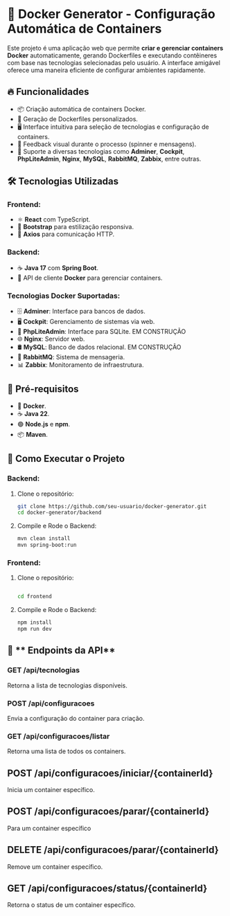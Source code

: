 # 🚀 **Docker Generator - Configuração Automática de Containers**

Este projeto é uma aplicação web que permite **criar e gerenciar containers Docker** automaticamente, gerando Dockerfiles e executando contêineres com base nas tecnologias selecionadas pelo usuário. A interface amigável oferece uma maneira eficiente de configurar ambientes rapidamente.

## 🔥 **Funcionalidades**
- 📦 Criação automática de containers Docker.
- 📝 Geração de Dockerfiles personalizados.
- 🖥️ Interface intuitiva para seleção de tecnologias e configuração de containers.
- 💬 Feedback visual durante o processo (spinner e mensagens).
- 🔧 Suporte a diversas tecnologias como **Adminer**, **Cockpit**, **PhpLiteAdmin**, **Nginx**, **MySQL**, **RabbitMQ**, **Zabbix**, entre outras.

## 🛠️ **Tecnologias Utilizadas**

### **Frontend:**
- ⚛️ **React** com TypeScript.
- 🎨 **Bootstrap** para estilização responsiva.
- 🔗 **Axios** para comunicação HTTP.

### **Backend:**
- ☕ **Java 17** com **Spring Boot**.
- 🐳 API de cliente **Docker** para gerenciar containers.

### **Tecnologias Docker Suportadas:**
- 🗄️ **Adminer**: Interface para bancos de dados.
- 🖥️ **Cockpit**: Gerenciamento de sistemas via web.
- 💾 **PhpLiteAdmin**: Interface para SQLite. EM CONSTRUÇÃO
- 🌐 **Nginx**: Servidor web.
- 🛢️ **MySQL**: Banco de dados relacional. EM CONSTRUÇÃO
- 🐇 **RabbitMQ**: Sistema de mensageria.
- 📊 **Zabbix**: Monitoramento de infraestrutura.

## 🧰 **Pré-requisitos**

- 🐳 **Docker**.
- ☕ **Java 22**.
- 🟢 **Node.js** e **npm**.
- 📦 **Maven**.

## 🚀 **Como Executar o Projeto**

### **Backend:**

1. Clone o repositório:

   ```bash
   git clone https://github.com/seu-usuario/docker-generator.git
   cd docker-generator/backend

2. Compile e Rode o Backend:

   ```bash
   mvn clean install
   mvn spring-boot:run

### **Frontend:**


1. Clone o repositório:

   ```bash
   
   cd frontend

2. Compile e Rode o Backend:

   ```bash
   npm install
   npm run dev

## 🔗 ** Endpoints da API**

###   GET  /api/tecnologias
Retorna a lista de tecnologias disponíveis.


### POST /api/configuracoes
Envia a configuração do container para criação.

### GET /api/configuracoes/listar

Retorna uma lista de todos os containers.

## POST /api/configuracoes/iniciar/{containerId}

 Inicia um container específico.

 ## POST /api/configuracoes/parar/{containerId}
 Para um container específico

 ## DELETE /api/configuracoes/parar/{containerId}

 Remove um container específico.

 ## GET /api/configuracoes/status/{containerId}

  Retorna o status de um container específico.